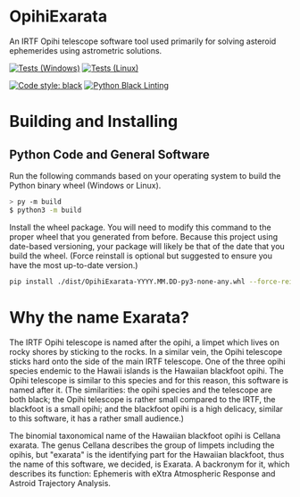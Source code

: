 # OpihiExarata
 An IRTF Opihi telescope software tool used primarily for solving asteroid ephemerides using astrometric solutions.

[![Tests (Windows)](https://github.com/psmd-iberutaru/OpihiExarata/actions/workflows/tests_windows.yml/badge.svg)](https://github.com/psmd-iberutaru/OpihiExarata/actions/workflows/tests_windows.yml) [![Tests (Linux)](https://github.com/psmd-iberutaru/OpihiExarata/actions/workflows/tests_linux.yml/badge.svg)](https://github.com/psmd-iberutaru/OpihiExarata/actions/workflows/tests_linux.yml)

[![Code style: black](https://img.shields.io/badge/code%20style-black-000000.svg)](https://github.com/psf/black) [![Python Black Linting](https://github.com/psmd-iberutaru/OpihiExarata/actions/workflows/black.yml/badge.svg)](https://github.com/psmd-iberutaru/OpihiExarata/actions/workflows/black.yml)
# Building and Installing

## Python Code and General Software
Run the following commands based on your operating system to build the Python binary wheel (Windows or Linux).
 
```bash
> py -m build
$ python3 -m build
```

Install the wheel package. You will need to modify this command to the proper wheel that you generated from before. Because this project using date-based versioning, your package will likely be that of the date that you build the wheel. (Force reinstall is optional but suggested to ensure you have the most up-to-date version.)
```bash
pip install ./dist/OpihiExarata-YYYY.MM.DD-py3-none-any.whl --force-reinstall
```

# Why the name Exarata?

The IRTF Opihi telescope is named after the opihi, a limpet which lives on rocky shores by sticking to the rocks. In a similar vein, the Opihi telescope sticks hard onto the side of the main IRTF telescope. One of the three opihi species endemic to the Hawaii islands is the Hawaiian blackfoot opihi. The Opihi telescope is similar to this species and for this reason, this software is named after it. (The similarities: the opihi species and the telescope are both black; the Opihi telescope is rather small compared to the IRTF, the blackfoot is a small opihi; and the blackfoot opihi is a high delicacy, similar to this software, it has a rather small audience.)

The binomial taxonomical name of the Hawaiian blackfoot opihi is Cellana exarata. The genus Cellana describes the group of limpets including the opihis, but "exarata" is the identifying part for the Hawaiian blackfoot, thus the name of this software, we decided, is Exarata. A backronym for it, which describes its function: Ephemeris with eXtra Atmospheric Response and Astroid Trajectory Analysis.
